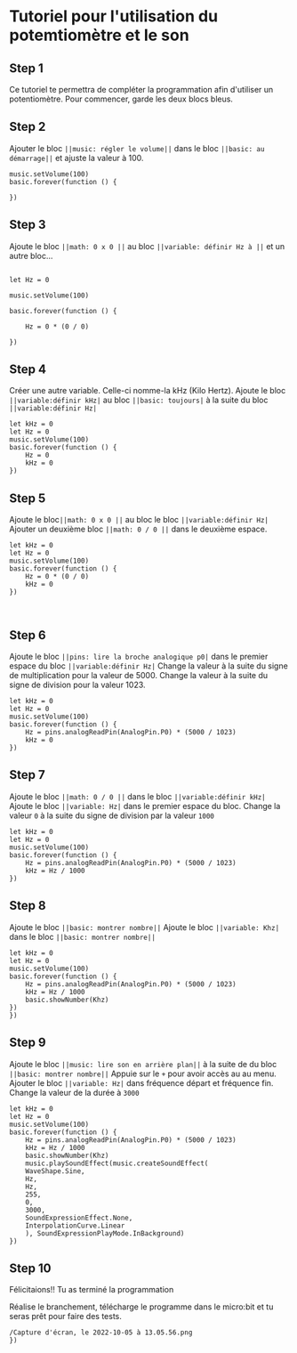 # Tutoriel pour l'utilisation du potemtiomètre et le son
 
## Step 1
Ce tutoriel te permettra de compléter la programmation afin d'utiliser un potentiomètre.
Pour commencer, garde les deux blocs bleus.
 
 
## Step 2
Ajouter le bloc ``||music: régler le volume||`` dans le bloc ``||basic: au démarrage||`` et ajuste la valeur à 100.
 ```blocks
music.setVolume(100)
basic.forever(function () {
	
})

```
 
## Step 3
Ajoute le bloc ``||math: 0 x 0 ||`` au bloc  ``||variable: définir Hz à ||`` et un autre bloc... 


```blocks

let Hz = 0

music.setVolume(100)

basic.forever(function () {

    Hz = 0 * (0 / 0)

})
```
 
 
## Step 4
Créer une autre variable. Celle-ci nomme-la kHz (Kilo Hertz). Ajoute le bloc ``||variable:définir kHz|``  au bloc ``||basic: toujours|`` à la suite du bloc ``||variable:définir Hz|``

 
```blocks
let kHz = 0
let Hz = 0
music.setVolume(100)
basic.forever(function () {
    Hz = 0
    kHz = 0
})
```
 
## Step 5
 
Ajoute le bloc``||math: 0 x 0 ||`` au bloc  le bloc ``||variable:définir Hz|``
Ajouter un deuxième bloc ``||math: 0 / 0 ||``  dans le deuxième espace.
 
```blocks
let kHz = 0
let Hz = 0
music.setVolume(100)
basic.forever(function () {
    Hz = 0 * (0 / 0)
    kHz = 0
})

 
```
 
## Step 6
Ajoute le bloc ``||pins: lire la broche analogique p0|`` dans le premier espace du bloc ``||variable:définir Hz|`` 
Change la valeur à la suite du signe de multiplication pour la valeur de 5000. 
Change la valeur à la suite du signe de division pour la valeur 1023.


```blocks
let kHz = 0
let Hz = 0
music.setVolume(100)
basic.forever(function () {
    Hz = pins.analogReadPin(AnalogPin.P0) * (5000 / 1023)
    kHz = 0
})

```
## Step 7
 Ajoute le bloc ``||math: 0 / 0 ||`` dans le bloc ``||variable:définir kHz|``
 Ajoute le bloc ``||variable: Hz|`` dans le premier espace du bloc. 
Change la valeur ``0`` à la suite du signe de division par la valeur ``1000`` 


```blocks
let kHz = 0
let Hz = 0
music.setVolume(100)
basic.forever(function () {
    Hz = pins.analogReadPin(AnalogPin.P0) * (5000 / 1023)
    kHz = Hz / 1000
})
```

## Step 8
Ajoute le bloc ``||basic: montrer nombre||``
Ajoute le bloc ``||variable: Khz|`` dans le bloc  ``||basic: montrer nombre||``

```blocks
let kHz = 0
let Hz = 0
music.setVolume(100)
basic.forever(function () {
    Hz = pins.analogReadPin(AnalogPin.P0) * (5000 / 1023)
    kHz = Hz / 1000
    basic.showNumber(Khz)
})
})
```
## Step 9 
Ajoute le bloc ``||music: lire son en arrière plan||`` à la suite de du bloc ``||basic: montrer nombre||``
Appuie sur le ``+`` pour avoir accès au au menu.
Ajouter le bloc ``||variable: Hz|`` dans fréquence départ et fréquence fin.
Change la valeur de la durée à ``3000``

```blocks
let kHz = 0
let Hz = 0
music.setVolume(100)
basic.forever(function () {
    Hz = pins.analogReadPin(AnalogPin.P0) * (5000 / 1023)
    kHz = Hz / 1000
    basic.showNumber(Khz)
    music.playSoundEffect(music.createSoundEffect(
    WaveShape.Sine,
    Hz,
    Hz,
    255,
    0,
    3000,
    SoundExpressionEffect.None,
    InterpolationCurve.Linear
    ), SoundExpressionPlayMode.InBackground)
})
```
## Step 10
Félicitaions!! Tu as terminé la programmation

Réalise le branchement, télécharge le programme dans le micro:bit et tu seras prêt pour faire des tests.
```blocks
/Capture d'écran, le 2022-10-05 à 13.05.56.png
})
```